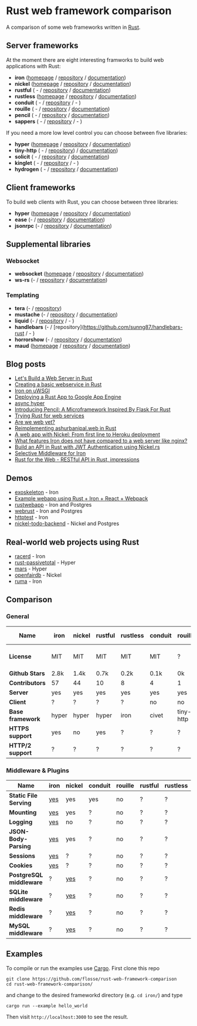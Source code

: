 # Rust web framework comparison

A comparison of some web frameworks written in [Rust](https://rustlang.org).

## Server frameworks

At the moment there are eight interesting framworks to build web applications
with Rust:

- **iron**     ([homepage](http://ironframework.io/) / [repository](https://github.com/iron/iron/)            / [documentation](http://ironframework.io/doc/iron/))
- **nickel**   ([homepage](http://nickel.rs/)        / [repository](https://github.com/nickel-org/nickel.rs/) / [documentation](http://docs.nickel.rs/nickel/))
- **rustful**  ( -                                   / [repository](https://github.com/Ogeon/rustful)         / [documentation](http://ogeon.github.io/docs/rustful/master/rustful/))
- **rustless** ([homepage](http://rustless.org/)     / [repository](https://github.com/rustless/rustless)     / [documentation](http://rustless.org/rustless/doc/rustless/))
- **conduit**  ( -                                   / [repository](https://github.com/conduit-rust/conduit)  / - )
- **rouille**  ( -                                   / [repository](https://github.com/tomaka/rouille)        / [documentation](http://tomaka.github.io/rouille/rouille/index.html))
- **pencil**   ( -                                   / [repository](https://github.com/fengsp/pencil)         / [documentation](http://fengsp.github.io/pencil/))
- **sappers**  ( -                                   / [repository](https://github.com/daogangtang/sappers)   / - )

If you need a more low level control you can choose between five libraries:

- **hyper**     ([homepage](http://hyper.rs/) / [repository](https://github.com/hyperium/hyper)          / [documentation](http://hyper.rs/hyper/hyper/))
- **tiny-http** ( -                           / [repository](https://github.com/frewsxcv/tiny-http))     / [documentation](http://frewsxcv.github.io/tiny-http/tiny_http/index.html))
- **solicit**   ( -                           / [repository](https://github.com/mlalic/solicit)          / [documentation](https://mlalic.github.io/solicit/solicit/index.html))
- **kinglet**   ( -                           / [repository](https://github.com/pyfisch/kinglet)         / - )
- **hydrogen**  ( -                           / [repository](https://github.com/nathansizemore/hydrogen) / [documentation](https://nathansizemore.github.io/hydrogen/hydrogen/index.html))

## Client frameworks

To build web clients with Rust, you can choose between three libraries:

- **hyper**   ([homepage](http://hyper.rs/) / [repository](https://github.com/hyperium/hyper)          / [documentation](http://hyper.rs/hyper/hyper/))
- **ease**    (-                            / [repository](https://github.com/SimonPersson/ease)       / [documentation](http://simonpersson.github.io/ease/))
- **jsonrpc** (-                            / [repository](https://github.com/apoelstra/rust-jsonrpc/) / [documentation](https://www.wpsoftware.net/rustdoc/jsonrpc/))

## Supplemental libraries

### Websocket

- **websocket** ([homepage](http://cyderize.github.io/rust-websocket/) / [repository](https://github.com/cyderize/rust-websocket)  / [documentation](http://cyderize.github.io/rust-websocket/doc/websocket/))
- **ws-rs**     (-                                                     / [repository](https://github.com/housleyjk/ws-rs)          / [documentation](http://housleyjk.github.io/ws-rs/ws))

### Templating

- **tera**   (-                                                     / [repository](https://github.com/Keats/tera
))
- **mustache**   (-                                                     / [repository](https://github.com/nickel-org/rust-mustache) / [documentation](http://nickel-org.github.io/rust-mustache))
- **liquid**     (-                                                     / [repository](https://github.com/cobalt-org/liquid-rust)   / - )
- **handlebars** (-                                                     / [repository](https://github.com/sunng87/handlebars-rust   / - )
- **horrorshow** (-                                                     / [repository](https://github.com/Stebalien/horrorshow-rs)  / [documentation](https://stebalien.github.io/horrorshow-rs/horrorshow/))
- **maud**       ([homepage](https://lfairy.gitbooks.io/maud/content/)  / [repository](https://github.com/lfairy/maud)              / [documentation](https://lambda.xyz/maud/maud/))

## Blog posts

- [Let's Build a Web Server in Rust](https://dfockler.github.io/2016/05/20/web-server.html)
- [Creating a basic webservice in Rust](http://hermanradtke.com/2016/05/16/creating-a-basic-webservice-in-rust.html)
- [Iron on uWSGI](http://i.shibe.ml/blog/?id=iron_on_uwsgi)
- [Deploying a Rust App to Google App Engine](http://blog.jecrooks.com/posts/rust-on-appengine.html)
- [async hyper](http://seanmonstar.com/post/141495445652/async-hyper)
- [Introducing Pencil: A Microframework Inspired By Flask For Rust](https://fengsp.github.io/blog/2016/3/introducing-pencil/)
- [Trying Rust for web services](https://blog.wearewizards.io/trying-rust-for-web-services)
- [Are we web yet?](http://arewewebyet.org/)
- [Reimplementing ashurbanipal.web in Rust](http://maniagnosis.crsr.net/2015/07/reimplementing-ashurbanipalweb-in-rust.html)
- [A web app with Nickel: From first line to Heroku deployment](http://blog.thoughtram.io/rust/2015/07/29/a-web-app-with-nickel-from-first-line-to-heroku-deployment.html)
- [What features Iron does not have compared to a web server like nginx?](https://www.reddit.com/r/rust/comments/3t1mze/what_features_iron_does_not_have_compared_to_a/)
- [Build an API in Rust with JWT Authentication using Nickel.rs](https://auth0.com/blog/2015/11/30/build-an-api-in-rust-with-jwt-authentication-using-nickelrs/)
- [Selective Middleware for Iron](http://gregchapple.com/selective-middleware-for-iron/)
- [Rust for the Web - RESTful API in Rust, impressions](https://medium.com/@eugeniyoz/restful-api-in-rust-impressions-63250d611d15)

## Demos

- [exoskeleton](https://github.com/redo-studios/exoskeleton) - Iron
- [Example webapp using Rust + Iron + React + Webpack](https://github.com/cmsd2/rust-iron-react-webpack)
- [rustwebapp](https://github.com/superlogical/rustwebapp) - Iron and Postgres
- [webrust](https://github.com/Keats/webrust) - Iron and Postgres
- [httptest](https://github.com/brson/httptest) - Iron
- [nickel-todo-backend](https://github.com/Ryman/nickel-todo-backend/) - Nickel and Postgres

## Real-world web projects using Rust

- [racerd](https://github.com/jwilm/racerd) - Iron
- [rust-passivetotal](https://github.com/passivetotal/rust_api) - Hyper
- [mars](https://github.com/Ticki/mars) - Hyper
- [openfairdb](https://github.com/flosse/openfairdb) - Nickel
- [ruma](https://github.com/ruma/ruma) - Iron

## Comparison

### General

|                      Name | iron   | nickel  | rustful   | rustless  | conduit | rouille   | hyper   | tiny-http  | solicit | ease  | jsonrpc | websocket |  ws-rs     | kinglet   |  pencil       |  sappers      | hydrogen     |
| ------------------------- | ------ | ------- | --------- | --------- | ------- | --------- | ------- | ---------- | ------- | ----- | ------- | --------- |  --------- | --------- |  ------------ |  ------------ | ------------ |
|               **License** | MIT    | MIT     | MIT       | MIT       | MIT     | ?         | MIT     | Apache 2.0 | MIT     | MIT   | CC0-1.0 | MIT       |  MIT       | MIT       |  BSD-3-Clause |  MIT          | MPL 2.0      |
|          **Github Stars** | 2.8k   | 1.4k    | 0.7k      | 0.2k      | 0.1k    | 0k        | 1.6k    | 0.2k       | 0.2k    | 0.1k  | 0k      | 0.2k      |  0.1k      | 0.1k      |  0.6k         |  0k           | 0.1k         |
|          **Contributors** | 57     | 44      | 10        | 8         | 4       | 1         | 95      | 7          | 7       | 2     | 2       | 16        |  2         | 1         |  3            |  0            | 1            |
|                **Server** | yes    | yes     | yes       | yes       | yes     | yes       | yes     | yes        | yes     | no    | no      | yes       |  yes       | yes       |  yes          |  yes          | yes          |
|                **Client** | ?      | ?       | ?         | ?         | no      | no        | yes     | ?          | yes     | yes   | yes     | yes       |  yes       | no        |  no           |  no           | no           |
|        **Base framework** | hyper  | hyper   | hyper     | iron      | civet   | tiny-http | yes     | yes        | yes     | hyper | hyper   | no        |  no        | yes       |  hyper        |  hyper        | yes          |
|         **HTTPS support** | yes    | no      | yes       | ?         | ?       | ?         | yes     | yes        | -       | -     | -       | -         |  -         | -         |  ?            |  ?            | no           |
|        **HTTP/2 support** | ?      | ?       | ?         | ?         | ?       | ?         | solicit | ?          | yes     | ?     | ?       | -         |  -         | -         |  ?            |  ?            | no           |

### Middleware & Plugins

|                      Name | iron                                        | nickel                                                | conduit | rouille | rustful   | rustless  | pencil    | sappers   |
| ------------------------- | ------------------------------------------- | ----------------------------------------------------- | ------- | ------- | --------- | --------- | --------- | --------- |
|   **Static File Serving** | [yes](https://github.com/iron/static)       | yes                                                   | yes     | no      | ?         | ?         | yes       | ?         |
|              **Mounting** | [yes](https://github.com/iron/mount)        | yes                                                   | ?       | no      | ?         | ?         | ?         | ?         |
|               **Logging** | [yes](https://github.com/iron/logger)       | no                                                    | ?       | no      | ?         | ?         | yes       | ?         |
|     **JSON-Body-Parsing** | [yes](https://github.com/iron/body-parser)  | yes                                                   | ?       | no      | ?         | ?         | ?         | ?         |
|              **Sessions** | [yes](https://github.com/iron/session)      | ?                                                     | ?       | no      | ?         | ?         | ?         | ?         |
|               **Cookies** | [yes](https://github.com/iron/cookie)       | ?                                                     | ?       | no      | ?         | ?         | ?         | ?         |
| **PostgreSQL middleware** | ?                                           | [yes](https://github.com/nickel-org/nickel-postgres)  | ?       | no      | ?         | ?         | ?         | ?         |
|     **SQLite middleware** | ?                                           | [yes](https://github.com/flosse/nickel-sqlite)        | ?       | no      | ?         | ?         | ?         | ?         |
|      **Redis middleware** | ?                                           | [yes](https://github.com/matthewbentley/nickel-redis) | ?       | no      | ?         | ?         | ?         | ?         |
|      **MySQL middleware** | ?                                           | [yes](https://github.com/zither/nickel-mysql)         | ?       | no      | ?         | ?         | ?         | ?         |

## Examples

To compile or run the examples use [Cargo](https://github.com/rust-lang/cargo).
First clone this repo

    git clone https://github.com/flosse/rust-web-framework-comparison
    cd rust-web-framework-comparison/

and change to the desired frameworkd directory (e.g. `cd iron/`) and type

    cargo run --example hello_world

Then visit `http://localhost:3000` to see the result.
